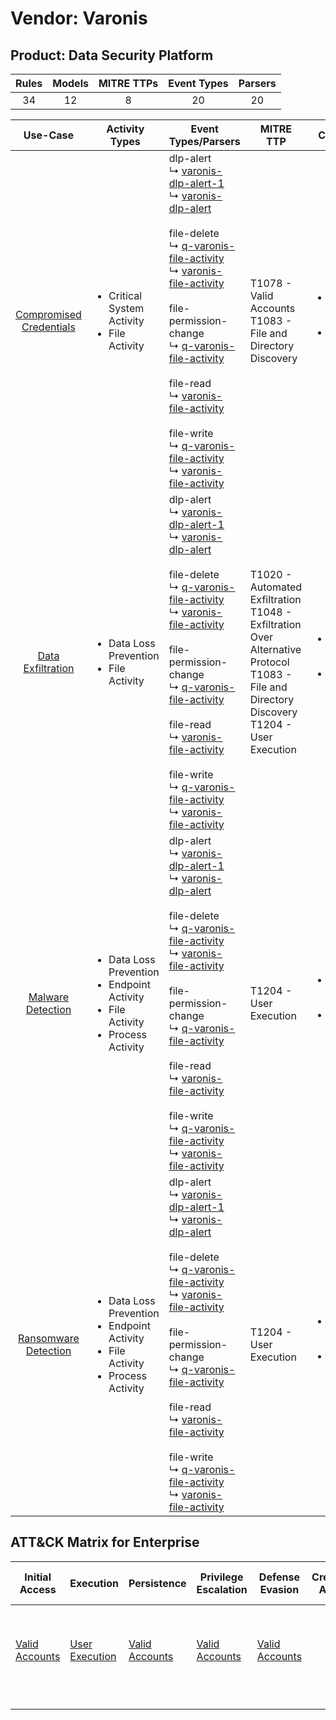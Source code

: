 Vendor: Varonis
===============
Product: Data Security Platform
-------------------------------
| Rules | Models | MITRE TTPs | Event Types | Parsers |
|:-----:|:------:|:----------:|:-----------:|:-------:|
|  34   |   12   |     8      |     20      |   20    |

|                                 Use-Case                                  | Activity Types                                                                                                  | Event Types/Parsers                                                                                                                                                                                                                                                                                                                                                                                                                                                                                                                                                                                                                                                                                                                                                            | MITRE TTP                                                                                                                                              | Content                                              |
|:-------------------------------------------------------------------------:| --------------------------------------------------------------------------------------------------------------- | ------------------------------------------------------------------------------------------------------------------------------------------------------------------------------------------------------------------------------------------------------------------------------------------------------------------------------------------------------------------------------------------------------------------------------------------------------------------------------------------------------------------------------------------------------------------------------------------------------------------------------------------------------------------------------------------------------------------------------------------------------------------------------ | ------------------------------------------------------------------------------------------------------------------------------------------------------ | ---------------------------------------------------- |
| [Compromised Credentials](../UseCases/usecase_compromised_credentials.md) | <ul><li>Critical System Activity</li><li>File Activity</li></ul>                                                |  dlp-alert<br> ↳ [varonis-dlp-alert-1](../Parsers/parserContent_varonis-dlp-alert-1.md)<br> ↳ [varonis-dlp-alert](../Parsers/parserContent_varonis-dlp-alert.md)<br><br> file-delete<br> ↳ [q-varonis-file-activity](../Parsers/parserContent_q-varonis-file-activity.md)<br> ↳ [varonis-file-activity](../Parsers/parserContent_varonis-file-activity.md)<br><br> file-permission-change<br> ↳ [q-varonis-file-activity](../Parsers/parserContent_q-varonis-file-activity.md)<br><br> file-read<br> ↳ [varonis-file-activity](../Parsers/parserContent_varonis-file-activity.md)<br><br> file-write<br> ↳ [q-varonis-file-activity](../Parsers/parserContent_q-varonis-file-activity.md)<br> ↳ [varonis-file-activity](../Parsers/parserContent_varonis-file-activity.md)<br> | T1078 - Valid Accounts<br>T1083 - File and Directory Discovery<br>                                                                                     | <ul><li>3 Rules</li></ul><ul><li>2 Models</li></ul>  |
|       [Data Exfiltration](../UseCases/usecase_data_exfiltration.md)       | <ul><li>Data Loss Prevention</li><li>File Activity</li></ul>                                                    |  dlp-alert<br> ↳ [varonis-dlp-alert-1](../Parsers/parserContent_varonis-dlp-alert-1.md)<br> ↳ [varonis-dlp-alert](../Parsers/parserContent_varonis-dlp-alert.md)<br><br> file-delete<br> ↳ [q-varonis-file-activity](../Parsers/parserContent_q-varonis-file-activity.md)<br> ↳ [varonis-file-activity](../Parsers/parserContent_varonis-file-activity.md)<br><br> file-permission-change<br> ↳ [q-varonis-file-activity](../Parsers/parserContent_q-varonis-file-activity.md)<br><br> file-read<br> ↳ [varonis-file-activity](../Parsers/parserContent_varonis-file-activity.md)<br><br> file-write<br> ↳ [q-varonis-file-activity](../Parsers/parserContent_q-varonis-file-activity.md)<br> ↳ [varonis-file-activity](../Parsers/parserContent_varonis-file-activity.md)<br> | T1020 - Automated Exfiltration<br>T1048 - Exfiltration Over Alternative Protocol<br>T1083 - File and Directory Discovery<br>T1204 - User Execution<br> | <ul><li>17 Rules</li></ul><ul><li>6 Models</li></ul> |
|       [Malware Detection](../UseCases/usecase_malware_detection.md)       | <ul><li>Data Loss Prevention</li><li>Endpoint Activity</li><li>File Activity</li><li>Process Activity</li></ul> |  dlp-alert<br> ↳ [varonis-dlp-alert-1](../Parsers/parserContent_varonis-dlp-alert-1.md)<br> ↳ [varonis-dlp-alert](../Parsers/parserContent_varonis-dlp-alert.md)<br><br> file-delete<br> ↳ [q-varonis-file-activity](../Parsers/parserContent_q-varonis-file-activity.md)<br> ↳ [varonis-file-activity](../Parsers/parserContent_varonis-file-activity.md)<br><br> file-permission-change<br> ↳ [q-varonis-file-activity](../Parsers/parserContent_q-varonis-file-activity.md)<br><br> file-read<br> ↳ [varonis-file-activity](../Parsers/parserContent_varonis-file-activity.md)<br><br> file-write<br> ↳ [q-varonis-file-activity](../Parsers/parserContent_q-varonis-file-activity.md)<br> ↳ [varonis-file-activity](../Parsers/parserContent_varonis-file-activity.md)<br> | T1204 - User Execution<br>                                                                                                                             | <ul><li>7 Rules</li></ul><ul><li>2 Models</li></ul>  |
|    [Ransomware Detection](../UseCases/usecase_ransomware_detection.md)    | <ul><li>Data Loss Prevention</li><li>Endpoint Activity</li><li>File Activity</li><li>Process Activity</li></ul> |  dlp-alert<br> ↳ [varonis-dlp-alert-1](../Parsers/parserContent_varonis-dlp-alert-1.md)<br> ↳ [varonis-dlp-alert](../Parsers/parserContent_varonis-dlp-alert.md)<br><br> file-delete<br> ↳ [q-varonis-file-activity](../Parsers/parserContent_q-varonis-file-activity.md)<br> ↳ [varonis-file-activity](../Parsers/parserContent_varonis-file-activity.md)<br><br> file-permission-change<br> ↳ [q-varonis-file-activity](../Parsers/parserContent_q-varonis-file-activity.md)<br><br> file-read<br> ↳ [varonis-file-activity](../Parsers/parserContent_varonis-file-activity.md)<br><br> file-write<br> ↳ [q-varonis-file-activity](../Parsers/parserContent_q-varonis-file-activity.md)<br> ↳ [varonis-file-activity](../Parsers/parserContent_varonis-file-activity.md)<br> | T1204 - User Execution<br>                                                                                                                             | <ul><li>7 Rules</li></ul><ul><li>2 Models</li></ul>  |

ATT&CK Matrix for Enterprise
----------------------------
| Initial Access                                                      | Execution                                                           | Persistence                                                         | Privilege Escalation                                                | Defense Evasion                                                     | Credential Access | Discovery                                                                         | Lateral Movement | Collection | Command and Control | Exfiltration                                                                                                                                                           | Impact |
| ------------------------------------------------------------------- | ------------------------------------------------------------------- | ------------------------------------------------------------------- | ------------------------------------------------------------------- | ------------------------------------------------------------------- | ----------------- | --------------------------------------------------------------------------------- | ---------------- | ---------- | ------------------- | ---------------------------------------------------------------------------------------------------------------------------------------------------------------------- | ------ |
| [Valid Accounts](https://attack.mitre.org/techniques/T1078)<br><br> | [User Execution](https://attack.mitre.org/techniques/T1204)<br><br> | [Valid Accounts](https://attack.mitre.org/techniques/T1078)<br><br> | [Valid Accounts](https://attack.mitre.org/techniques/T1078)<br><br> | [Valid Accounts](https://attack.mitre.org/techniques/T1078)<br><br> |                   | [File and Directory Discovery](https://attack.mitre.org/techniques/T1083)<br><br> |                  |            |                     | [Exfiltration Over Alternative Protocol](https://attack.mitre.org/techniques/T1048)<br><br>[Automated Exfiltration](https://attack.mitre.org/techniques/T1020)<br><br> |        |